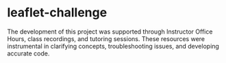 # leaflet-challenge
 
The development of this project was supported through Instructor Office Hours, class recordings, and tutoring sessions. These resources were instrumental in clarifying concepts, troubleshooting issues, and developing accurate code.
